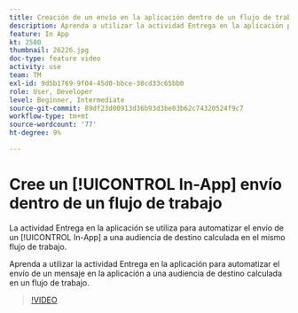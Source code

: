 ```yaml
---
title: Creación de un envío en la aplicación dentro de un flujo de trabajo
description: Aprenda a utilizar la actividad Entrega en la aplicación para automatizar el envío de un mensaje en la aplicación a una audiencia de destino calculada en un flujo de trabajo.
feature: In App
kt: 2500
thumbnail: 26226.jpg
doc-type: feature video
activity: use
team: TM
exl-id: 9d5b1769-9f04-45d0-bbce-38cd33c65bb0
role: User, Developer
level: Beginner, Intermediate
source-git-commit: 89df23d00913d36b93d3be03b62c74320524f9c7
workflow-type: tm+mt
source-wordcount: '77'
ht-degree: 9%

---
```


# Cree un [!UICONTROL In-App] envío dentro de un flujo de trabajo

La actividad Entrega en la aplicación se utiliza para automatizar el envío de un [!UICONTROL In-App] a una audiencia de destino calculada en el mismo flujo de trabajo.

Aprenda a utilizar la actividad Entrega en la aplicación para automatizar el envío de un mensaje en la aplicación a una audiencia de destino calculada en un flujo de trabajo.

>[!VIDEO](https://video.tv.adobe.com/v/26226?quality=12&learn=on)
